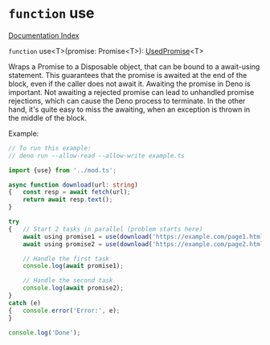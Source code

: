 # `function` use

[Documentation Index](../README.md)

`function` use\<T>(promise: Promise\<T>): [UsedPromise](../private.class.UsedPromise/README.md)\<T>

Wraps a Promise to a Disposable object, that can be bound to a await-using statement.
This guarantees that the promise is awaited at the end of the block, even if the caller does not await it.
Awaiting the promise in Deno is important.
Not awaiting a rejected promise can lead to unhandled promise rejections, which can cause the Deno process to terminate.
In the other hand, it's quite easy to miss the awaiting, when an exception is thrown in the middle of the block.

Example:
```ts
// To run this example:
// deno run --allow-read --allow-write example.ts

import {use} from '../mod.ts';

async function download(url: string)
{	const resp = await fetch(url);
	return await resp.text();
}

try
{	// Start 2 tasks in parallel (problem starts here)
	await using promise1 = use(download('https://example.com/page1.html'));
	await using promise2 = use(download('https://example.com/page2.html'));

	// Handle the first task
	console.log(await promise1);

	// Handle the second task
	console.log(await promise2);
}
catch (e)
{	console.error('Error:', e);
}

console.log('Done');
```


